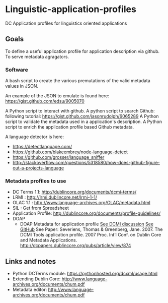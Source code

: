 # Linguistic-application-profiles
DC Application profiles for linguistics oriented applications

## Goals
To define a useful application profile for application description via github. To serve metadata agragators.

### Software
A bash script to create the various premutations of the valid metadata values in JSON.

An example of the JSON to emulate is found here: https://gist.github.com/edsu/9005070

A Python script to interact with github.
A python script to search Github: following tutorial: https://gist.github.com/jasonrudolph/6065289
A Python script to validate the metadata used in a application's description.
A Python script to enrich the application profile based Github metadata.

A language detector is here:
* https://detectlanguage.com/
* https://github.com/blakeembrey/node-language-detect
* https://github.com/grosser/language_sniffer
* http://stackoverflow.com/questions/5318580/how-does-github-figure-out-a-projects-language

### Metadata profiles to use
* DC Terms 1.1: http://dublincore.org/documents/dcmi-terms/
* LRMI : http://lrmi.dublincore.net/lrmi-1-1/
* OLAC 1.1 : http://www.language-archives.org/OLAC/metadata.html
* SIL : Get from Spreadsheet
* Application Profile: http://dublincore.org/documents/profile-guidelines/
* DOAP
  * DOAP Metadata for application profile [See DCMI discussion](http://dublincore.org/groups/tools/map.shtml) [See GitHub](https://github.com/edumbill/doap) See Paper: Severiens, Thomas & Greenberg, Jane. 2007. The DCMI Tools application profile. 2007 Proc. Int’l Conf. on Dublin Core and Metadata Applications. http://dcpapers.dublincore.org/pubs/article/view/874

## Links and notes
* Python DCTerms module: https://pythonhosted.org/dcxml/usage.html
* Extending Dublin Core: http://www.language-archives.org/documents/chum.pdf
* Metadata editor: http://www.language-archives.org/documents/chum.pdf
